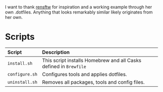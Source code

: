 I want to thank [rensftw](https://github.com/rensftw) for inspiration and a working example through her own .dotfiles. Anything that looks remarkably similar likely originates from her own.

# Scripts
| Script | Description |
| :----- | :---------- |
| `install.sh`| This script installs Homebrew and all Casks defined in `Brewfile`|
| `configure.sh`| Configures tools and applies dotfiles. | 
| `uninstall.sh` | Removes all packages, tools and config files. |
